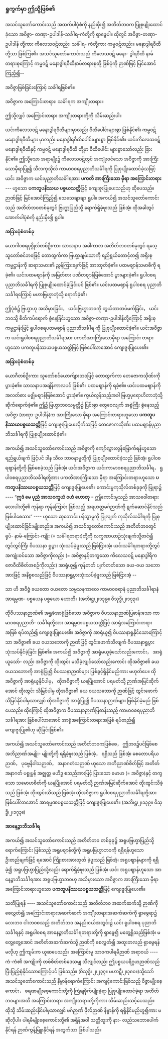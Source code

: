### ရှုကွက်မှာ ဤသို့ဖြစ်၏

အသင်သူတော်ကောင်းသည် အထက်ပါပုံစံကို နည်းမှီး၍ အတိတ်ဘ၀က ပြုစုပျိုးထောင်ခဲ့သော အဝိဇ္ဇာ-
တဏှာ-ဥပါဒါန်-သင်္ခါရ-ကံတို့ကို ရှာဖွေပါ။ ထိုတွင် အဝိဇ္ဇာ-တဏှာ-ဥပါဒါန် တို့ကား ကိလေသဝဋ်တည်း၊ သင်္ခါရ-
ကံတို့ကား ကမ္မဝဋ်တည်း။ မနောဒွါရဝီထိတို့သာ ဖြစ်ကြ၏။ အသင်သူတော်ကောင်းသည် ကိလေသဝဋ် မနော-
ဒွါရဝီထိ နာမ်တရားစုကြောင့် ကမ္မဝဋ် မနောဒွါရဝီထိနာမ်တရားစုတို့ ဖြစ်ပုံကို ဉာဏ်ဖြင့် မြင်အောင်ကြည့်၍--

အဝိဇ္ဇာဖြစ်ခြင်းကြောင့် သင်္ခါရဖြစ်၏။

အဝိဇ္ဇာက အကြောင်းတရား၊ သင်္ခါရက အကျိုးတရား။

ဤသို့လျှင် အကြောင်းတရား အကျိုးတရားတို့ကို သိမ်းဆည်းပါ။

ယင်းကိလေသဝဋ် မနောဒွါရဝီထိများမှာလည်း ဝီထိပေါင်းများစွာ ဖြစ်နိုင်၏၊ ကမ္မဝဋ် မနောဒွါရဝီထိများ
မှာလည်း မနောဒွါရဝီထိပေါင်းများစွာ ဖြစ်နိုင်၏။ ယင်းကိလေသဝဋ် မနောဒွါရဝီထိနှင့် ကမ္မဝဋ် မနောဒွါရဝီထိ
တို့မှာ ဝီထိပေါင်း များစွာသော်လည်း ခြားနိုင်၏။ ဤသို့သော အရာမျိုး၌ ကိလေသဝဋ်တွင် အကျုံးဝင်သော
အဝိဇ္ဇာကို အားကြီးသောမှီရာပြု၍ သီလကုသိုလ် ကာမာ၀စရပုညာဘိသင်္ခါရကို ပြုစုပျိုးထောင်ခဲ့သဖြင့် ယင်း
အဝိဇ္ဇာက ယင်းပုညာဘိသင်္ခါရအား **ပကတိ အားကြီးသော မှီရာ အကြောင်းတရား** --- ဟူသော **ပကတူပနိဿယ**
**ပစ္စယသတ္တိ**ဖြင့် ကျေးဇူးပြုပေးသည်ဟု ဆိုပေသည်။ ဉာဏ်ဖြင့် မြင်အောင်ကြည့်၍ သေသေချာချာ ရှုပါ။ အကယ်၍
အသင်သူတော်ကောင်းသည် အတိတ်ဘ၀တစ်ခုတွင် ဗြဟ္မာ့ပြည်သို့ ရောက်ရှိခဲ့ဖူးသည် ဖြစ်အံ့၊ ထိုအခါတွင်
အောက်ပါပုံစံကို နည်းမှီး၍ ရှုပါ။

**အခြားပုံစံတစ်ခု**

ယောဂါ၀စရပုဂ္ဂိုလ်တစ်ဦးကား သာသနာပ အခါကာလ အတိတ်ဘ၀တစ်ခုတွင် ရသေ့သူတော်စင်ဘ၀ဖြင့်
တောထွက်ကာ ဗြဟ္မာ့ချမ်းသာကို ရည်ရွယ်တောင့်တ၍ အရိုးစုကမ္မဋ္ဌာန်းကို ဆရာသမား၏ ညွှန်ကြားချက်ဖြင့်
အားထုတ်ခဲ့၏။ ပထမဈာန်သမာဓိကို ရခဲ့၏။ ယင်းပထမဈာန်ကို အမြတ်စား ပဏီတဈာန်ဖြစ်အောင် ပွားများခဲ့၏။
ရူပါ၀စရပုညာဘိသင်္ခါရကို ပြုစုပျိုးထောင်ခဲ့ခြင်းပင် ဖြစ်၏။ ယင်းပထမဈာန် ရူပါ၀စရ ပုညာဘိသင်္ခါရကြောင့်
မဟာဗြဟ္မာဘုံသို့ ရောက်ခဲ့၏။

ဤပုံစံ၌ ဗြဟ္မာဟု အသိမှားခြင်း， ယင်းဗြဟ္မာဘ၀ကို တွယ်တာတပ်မက်ခြင်း， ယင်းဘ၀သို့ စိတ်ကပ်ရောက်
စွဲနေခြင်းဟူသော အဝိဇ္ဇာ-တဏှာ-ဥပါဒါန်တို့ကြောင့် အရိုးစုကမ္မဋ္ဌာန်းဖြင့် ရူပါ၀စရပထမဈာန် ပုညာဘိသင်္ခါရ
ကို ပြုစုပျိုးထောင်ခဲ့၏။ ယင်းအဝိဇ္ဇာက ယင်းရူပါ၀စရပုညာဘိသင်္ခါရအား ပကတိအားကြီးသောမှီရာ အကြောင်း
တရားဟူသော ပကတူပနိဿယပစ္စယသတ္တိဖြင့် ဖြစ်ပေါ်လာအောင် ကျေးဇူးပြုပေး၏။

**အခြားပုံစံတစ်ခု**

ယောဂီတစ်ဦးကား သူတော်စင်ယောက်ျားဘ၀ဖြင့် တောထွက်ကာ တေဇောကသိုဏ်းကို ပွားခဲ့၏။
သာသနာပအချိန်ကာလပင် ဖြစ်၏။ ပထမဈာန်ကို ရခဲ့၏။ ယင်းပထမဈာန်ကို အလတ်စား မဇ္ဈိမဈာန်ဖြစ်အောင်
ပွားခဲ့၏။ ကွယ်လွန်သည့်အခါ ဗြဟ္မပုရောဟိတာဘုံသို့ ဆိုက်ရောက်ခဲ့၏။ ဤ၌ ဗြဟ္မာဘ၀သမ္ပတ္တိ၌ ပြင်းစွာ
တွေဝေလျက် အစွဲကြီး စွဲနေသည့် အဝိဇ္ဇာ (တဏှာ-ဥပါဒါန်)က အားကြီးသော မှီရာ အကြောင်းတရားဟူသော
**ပကတူပနိဿယပစ္စယသတ္တိ**ဖြင့် ကျေးဇူးပြုပေးလိုက်သဖြင့် တေဇောကသိုဏ်း ပထမဈာန်ပုညာဘိသင်္ခါရကို
ပြုစုပျိုးထောင်ခဲ့၏။

အကယ်၍ အသင်သူတော်ကောင်းသည် အဝိဇ္ဇာကို ကျော်လွှားလွန်မြောက်ရန်ဟူသော ရည်ရွယ်ချက်
ဖြင့်ပင် ဒါန သီလ ဘာ၀နာမှုတို့ကို ပြုစုပျိုးထောင်ခဲ့သည် ဖြစ်အံ့၊ ရူပါ၀စရဈာန်တို့ကို ဖြစ်စေခဲ့သည် ဖြစ်အံ့၊
ယင်းအဝိဇ္ဇာက ယင်းကာမာ၀စရပုညာဘိသင်္ခါရ， ရူပါ၀စရပုညာဘိသင်္ခါရတို့အား ပကတိအားကြီးသော မှီရာ
အကြောင်းတရားဟူသော **ပကတူပနိဿယပစ္စယသတ္တိ**ဖြင့် ကျေးဇူးပြုပေး၏။ ကောင်းမှုကုသိုလ်တစ်ခုခုကို
ပြုရာ၌ ---- “**ဣဒံ မေ ပုညံ အာသဝက္ခယံ ၀ဟံ ဟောတု** = ဤကောင်းမှုသည် အာသဝေါတရားလေးပါးတို့၏
ကုန်ရာ ကုန်ကြောင်း ဖြစ်သည့် အရဟတ္တမဂ်ဉာဏ်ကို ရွက်ဆောင်နိုင်သည် ဖြစ်ပါစေသား” ---- ဟူသော ဆုတောင်း
ပန်ထွာမှုကို ပြုလျက် ကုသိုလ်သင်္ခါရကို ပြုစုပျိုးထောင်ခြင်းမျိုးတည်း။ အကယ်၍ အသင်သူတော်ကောင်းသည်
အတိတ်ဘ၀တွင် ရုပ်- နာမ်-ကြောင်း-ကျိုး (= သင်္ခါရတရား)တို့ကို လက္ခဏာယာဉ်သုံးချက်သို့တင်၍ တွင်တွင်ကြီး
ဝိပဿနာ ရှုပွား သုံးသပ်ခဲ့ဖူးသည် ဖြစ်ငြားအံ့၊ ယင်းသင်္ခါရတရားတို့တွင် အကျုံးဝင်သော အဝိဇ္ဇာကိုလည်း
(= အဝိဇ္ဇာနှင့်တကွသော ကိလေသဝဋ် မနောဒွါရိကဇောဝီထိစိတ်အစဉ်ကိုလည်း) အာရုံယူ၍ ကုန်တတ်
ပျက်တတ်သော ခယ-၀ယ သဘောအားဖြင့် အနိစ္စစသည်ဖြင့် ဝိပဿနာရှုပွားသုံးသပ်ခဲ့ဖူးသည် ဖြစ်ငြားအံ့ --

သာ ဟိ အဝိဇ္ဇံ ခယတော ၀ယတော သမ္မသနကာလေ ကာမာ၀စရာနံ ပုညာဘိသင်္ခါရာနံ အာရမ္မဏ-
ပစ္စယေန ပစ္စယော ဟောတိ။ (အဘိ၊ဋ္ဌ၊၂၊၁၃၉။ ဝိသုဒ္ဓိ၊၂၊၁၇၃။)

ထိုဝိပဿနာဉာဏ်၏ အရှုခံအာရုံဖြစ်သော အဝိဇ္ဇာက ဝိပဿနာဉာဏ်ပြဓာန်းသော ကာမာ၀စရပုညာဘိ-
သင်္ခါရတို့အား အာရမ္မဏပစ္စယသတ္တိဖြင့် အာရုံအကြောင်းတရားအဖြစ် ရပ်တည်၍ ကျေးဇူးပြုပေး၏။ အဝိဇ္ဇာကို
အာရုံယူ၍ ဝိပဿနာရှုနိုင်သောကြောင့်သာ အဝိဇ္ဇာ၏ ခယ ၀ယသဘောကို ဉာဏ်ဖြင့် ထွင်းဖောက်သိလျက်
ဝိပဿနာရှုပွား သုံးသပ်နိုင်ခဲ့ခြင်း ဖြစ်၏။ အကယ်၍ အဝိဇ္ဇာကို အာရုံမယူခဲ့သော်လည်းကောင်း， အာရုံယူသော်-
လည်း အဝိဇ္ဇာကို ထိုးထွင်း မသိခဲ့လျှင်သော်လည်းကောင်း ထိုအဝိဇ္ဇာ၏ ခယ ၀ယသဘောကို အာရုံပြု၍
ဝိပဿနာဉာဏ်များ ဖြစ်ခွင့်ရှိနိုင်မည်ကား မဟုတ်ပေ။ ထိုအဝိဇ္ဇာကို အာရုံယူနိုင်ပါမှ， ထိုအဝိဇ္ဇာကို ဃနပြိုအောင်
ပရမတ်သို့ ဉာဏ်အမြင်ဆိုက်အောင် ထိုးထွင်း သိမြင်ပါမှ ထိုအဝိဇ္ဇာ၏ ခယ ၀ယသဘောကို ဉာဏ်ဖြင့်
ထွင်းဖောက်သိမြင်နိုင်ပါမှသာလျှင် ထိုအဝိဇ္ဇာကို အာရုံပြု၍ ဝိပဿနာဉာဏ်များ ဖြစ်နိုင်ခဲ့မည် ဖြစ်ပေသည်။
ထိုကြောင့် ထိုအဝိဇ္ဇာက ဝိပဿနာဉာဏ်ပြဓာန်းသည့် ကာမာ၀စရပုညာဘိသင်္ခါရအား ဖြစ်ပေါ်လာအောင်
အာရုံအကြောင်းတရားအဖြစ် ရပ်တည်၍ ကျေးဇူးပြု၏ဟု ဆိုခြင်းဖြစ်၏။

အကယ်၍ အသင်သူတော်ကောင်းသည် အတိတ်ဘ၀ကဖြစ်စေ， ဤဘ၀၌ပင်ဖြစ်စေ အဘိညာဏ်အမျိုး-
မျိုးတို့ကို ရရှိခဲ့ဖူးသည် ဖြစ်အံ့， ရရှိသည် ဖြစ်အံ့၊ စေတောပရိယဉာဏ်， ပုဗ္ဗေနိဝါသဉာဏ်， အနာဂတံသဉာဏ်
ဟူသော အဘိညာဏ်စိတ်ဖြင့် အတိတ် အနာဂတ် ပစ္စုပ္ပန် အဇ္ဈတ္တ ဗဟိဒ္ဓ စသည်အားဖြင့် ပြားသော မောဟ
(= အဝိဇ္ဇာ)နှင့် တကွသော သမောဟစိတ်ကို ဃနပြိုအောင် ပရမတ်သို့ ဉာဏ်အမြင်ဆိုက်အောင် ထိုးထွင်းသိခဲ့
သည် ဖြစ်အံ့၊ ထိုးထွင်းသိသည် ဖြစ်အံ့၊ ထိုအဝိဇ္ဇာက ရူပါ၀စရပုညာဘိသင်္ခါရတို့အား ဖြစ်ပေါ်လာအောင်
အာရမ္မဏပစ္စယသတ္တိဖြင့် ကျေးဇူးပြုပေး၏။ (အဘိ၊ဋ္ဌ၊၂၊၁၃၉။ ဝိသုဒ္ဓိ၊၂၊၁၇၃။)

**အာနေဉ္ဇာဘိသင်္ခါရ**

အကယ်၍ အသင်သူတော်ကောင်းသည် အတိတ်ဘ၀ တစ်ခုခု၌ အရူပဗြဟ္မာပြည်သို့ ရောက်ကြောင်း
ဖြစ်သည့် အရူပဈာန်တို့ကို အရူပဗြဟ္မာဘ၀ကို ရရှိရန်ဟူသော ဦးတည်ချက်ဖြင့် ရအောင် ကြိုးစားအားထုတ်
ခဲ့ဖူးသည် ဖြစ်အံ့၊ အရူပဈာန်များကို ရရှိခဲ့၍ အရူပဗြဟ္မာပြည်သို့လည်း ရောက်ရှိခဲ့ဖူးသည် ဖြစ်အံ့၊ ယင်း
အရူပဈာန်ဟူသော အာနေဉ္ဇာဘိသင်္ခါရအား အရူပဗြဟ္မာဘ၀ဟု အသိမှားသော အဝိဇ္ဇာက အားကြီးသော မှီရာ
အကြောင်းတရားဟူသော **ပကတူပနိဿယပစ္စယသတ္တိ**ဖြင့် ကျေးဇူးပြုပေး၏။

သတိပြုရန် ---- အသင်သူတော်ကောင်းသည် အတိတ်ဘ၀ အဆက်ဆက်သို့ ဉာဏ်ကို စေလွှတ်၍
အကြောင်းတရားအဆက်ဆက် အကျိုးတရားအဆက်ဆက်ကို ရှာဖွေရာ၌ လေးဘ၀ ငါးဘ၀စသည့် အတိတ်ဘ၀
အနည်းငယ်အတွင်း၌ ယင်း ရူပါ၀စရ ပုညာဘိသင်္ခါရနှင့် အရူပါ၀စရ အာနေဉ္ဇာဘိသင်္ခါရတရားတို့ကို ရှာဖွေ၍
မတွေ့ရှိသည်ဖြစ်အံ့၊ မတွေ့တွေ့အောင် အတိတ်အဆက်ဆက်သို့ ဉာဏ်ကို စေလွှတ်၍ အထူးတလည် ရှာဖွေရန်
မလိုဟု ဤကျမ်းက ယူဆပေသည်။ အကြောင်းမူ သာ၀ကပါရမီဉာဏ် အရာဝယ် ---- ကံ-ကံ၏ အကျိုးကို
တစ်စိတ်တစ်ဒေသမျှ သိလျှင်လည်း ဤပစ္စယပရိဂ္ဂဟဉာဏ်သည် ပြီးပြည့်စုံနိုင်သောကြောင့်ပင် ဖြစ်သည်။ (ဝိသုဒ္ဓိ၊
၂၊၂၃၇။ မဟာဋီ၊၂၊၃၈၀။)သို့သော် အသင်သူတော်ကောင်းသည် နိဗ္ဗာန်ရောက်ကြောင်း အကျင့်ကောင်းဖြစ်သည့်
ဝိဇ္ဇာမျိုးစေ့ကောင်း， စရဏမျိုးစေ့ကောင်းတို့ကို ကြဲချစိုက်ပျိုးခဲ့ရာ ပြုစုပျိုးထောင်ခဲ့ရာ အတိတ်ဘ၀များအထိ
အကြောင်းတရား အကျိုးတရားတို့ကိုကား သိမ်းဆည်းသင့်ပေသည်။ ထိုသို့ သိမ်းဆည်းနိုင်ပါမှသာလျှင် မဂ်ဉာဏ်
ဖိုလ်ဉာဏ် နိဗ္ဗာန်ကို ရရှိနိုင်မည်ဟူ၍ကား မဆိုလိုပါ။ ပါရမီမျိုးစေ့ကောင်းတို့၏ အရှိန်အဝါ သတ္တိထူးကို နား-
လည်သဘောပေါက်နိုင်ရန် ဉာဏ်ကွန့်မြူးနိုင်ရန် အတွက်သာ ဖြစ်ပါသည်။


